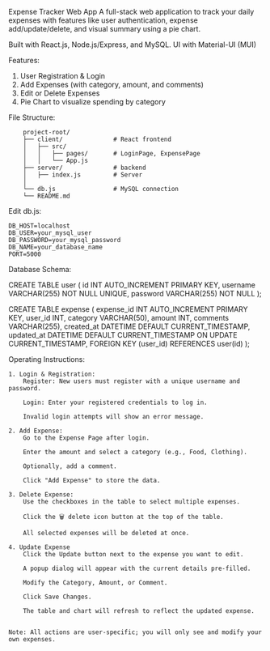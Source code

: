Expense Tracker Web App
A full-stack web application to track your daily expenses with features like user authentication, expense add/update/delete, and visual summary using a pie chart.

Built with React.js, Node.js/Express, and MySQL.
UI with Material-UI (MUI)

Features:

1. User Registration & Login
2. Add Expenses (with category, amount, and comments)
3. Edit or Delete Expenses
4. Pie Chart to visualize spending by category

File Structure:

        project-root/
        ├── client/              # React frontend
        │   ├── src/
        │   │   ├── pages/       # LoginPage, ExpensePage
        │   │   └── App.js
        ├── server/              # backend
        │   ├── index.js         # Server   
        │ 
        └── db.js                # MySQL connection
        └── README.md

Edit db.js:

    DB_HOST=localhost
    DB_USER=your_mysql_user
    DB_PASSWORD=your_mysql_password
    DB_NAME=your_database_name
    PORT=5000


Database Schema:

CREATE TABLE user (
    id INT AUTO_INCREMENT PRIMARY KEY,
    username VARCHAR(255) NOT NULL UNIQUE,
    password VARCHAR(255) NOT NULL
);

CREATE TABLE expense (
    expense_id INT AUTO_INCREMENT PRIMARY KEY,
    user_id INT,
    category VARCHAR(50),
    amount INT,
    comments VARCHAR(255),
    created_at DATETIME DEFAULT CURRENT_TIMESTAMP,
    updated_at DATETIME DEFAULT CURRENT_TIMESTAMP ON UPDATE CURRENT_TIMESTAMP,
    FOREIGN KEY (user_id) REFERENCES user(id)
);

Operating Instructions:

    1. Login & Registration:
        Register: New users must register with a unique username and password.

        Login: Enter your registered credentials to log in.

        Invalid login attempts will show an error message.

    2. Add Expense:
        Go to the Expense Page after login.

        Enter the amount and select a category (e.g., Food, Clothing).

        Optionally, add a comment.

        Click "Add Expense" to store the data.

    3. Delete Expense:
        Use the checkboxes in the table to select multiple expenses.
        
        Click the 🗑️ delete icon button at the top of the table.
        
        All selected expenses will be deleted at once.
        
    4. Update Expense
        Click the Update button next to the expense you want to edit.

        A popup dialog will appear with the current details pre-filled.
        
        Modify the Category, Amount, or Comment.

        Click Save Changes.
        
        The table and chart will refresh to reflect the updated expense.


    Note: All actions are user-specific; you will only see and modify your own expenses.
